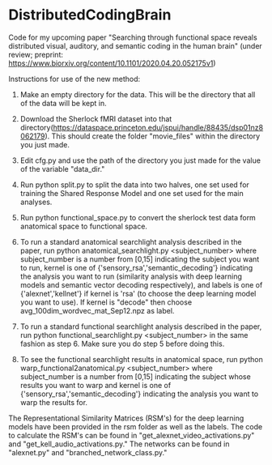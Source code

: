 # DistributedCodingBrain
Code for my upcoming paper "Searching through functional space reveals distributed visual,
auditory, and semantic coding in the human brain" (under review; preprint: https://www.biorxiv.org/content/10.1101/2020.04.20.052175v1)

Instructions for use of the new method:

1) Make an empty directory for the data. This will be the directory that all of the data will be kept in.

2) Download the Sherlock fMRI dataset into that directory(https://dataspace.princeton.edu/jspui/handle/88435/dsp01nz8062179). This should create the folder "movie_files" within the directory you just made. 

3) Edit cfg.py and use the path of the directory you just made for the value of the variable "data_dir."

4) Run python split.py to split the data into two halves, one set used for training the Shared Response Model and one set used for the main analyses. 

5) Run python functional_space.py to convert the sherlock test data form anatomical space to functional space. 

6) To run a standard anatomical searchlight analysis described in the paper, run python anatomical_searchlight.py <subject_number> <kernel> <labels> where subject_number is a number from [0,15] indicating the subject you want to run, kernel is one of {'sensory_rsa','semantic_decoding'} indicating the analysis you want to run (similarity analysis with deep learning models and semantic vector decoding respectively), and labels is one of {'alexnet','kellnet'} if kernel is 'rsa' (to choose the deep learning model you want to use). If kernel is "decode" then choose avg_100dim_wordvec_mat_Sep12.npz as label.  
  
 7) To run a standard functional searchlight analysis described in the paper, run python functional_searchlight.py <subject_number> <kernel> <labels> in the same fashion as step 6. Make sure you do step 5 before doing this. 
  
 8) To see the functional searchlight results in anatomical space, run python warp_functional2anatomical.py <subject_number> <kernel> where subject_number is a number from [0,15] indicating the subject whose results you want to warp and kernel is one of {'sensory_rsa','semantic_decoding'} indicating the analysis you want to warp the results for. 
  
 The Representational Similarity Matrices (RSM's) for the deep learning models have been provided in the rsm folder as well as the labels. The code to calculate the RSM's can be found in "get_alexnet_video_activations.py" and "get_kell_audio_activations.py." The networks can be found in "alexnet.py" and "branched_network_class.py." 

